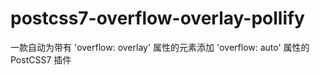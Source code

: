 # postcss7-overflow-overlay-pollify
一款自动为带有 'overflow: overlay' 属性的元素添加 'overflow: auto' 属性的 PostCSS7 插件
